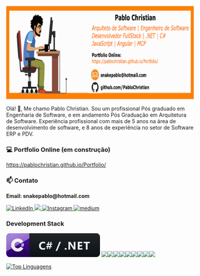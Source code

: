<div align="left">
<img src=".\me-capa.png" width=800 height=250></img>

Olá! 👋, Me chamo Pablo Christian.
Sou um profissional Pós graduado em Engenharia de Software, e em andamento Pós Graduação em Arquitetura de Software. Experiência profissional com mais de 5 anos na área de desenvolvimento de software, e 8 anos de experiência no setor de Software ERP e PDV.

### 💻 Portfolio Online (em construção)
https://pablochristian.github.io/Portfolio/

### 📫 Contato &nbsp;
<p align="left"><b>Email: snakepablo@hotmail.com</p></b>
<a href="https://www.linkedin.com/in/pablo-christian/" rel="nofollow">
	<img src="https://camo.githubusercontent.com/1598532a3542326fff0ea5e0481f39287c1a1a201b07b4fff95c5ecd6a30553e/68747470733a2f2f696d672e736869656c64732e696f2f62616467652f4c696e6b6564496e2d2532333030373742352e7376673f267374796c653d666c61742d737175617265266c6f676f3d6c696e6b6564696e266c6f676f436f6c6f723d7768697465" alt="LinkedIn" data-canonical-src="https://img.shields.io/badge/LinkedIn-%230077B5.svg?&amp;style=flat-square&amp;logo=linkedin&amp;logoColor=white" style="max-width:100%;">
</a>
<a href="https://api.whatsapp.com/send?phone=5531999079989&text=Ol%C3%A1,%20Evelyn!%20Tudo%20bem?%20Visitei%20teu%20Github%20e%20fiquei%20interessado(a)%20no%20seu%20perfil.%20" rel="nofollow">
    <img src="https://camo.githubusercontent.com/4dbe2651bbc447f0593c26035cf794a008635358f8a868d8eca752cb8ddef103/68747470733a2f2f696d672e736869656c64732e696f2f62616467652f57686174736170702d627269676874677265656e3f7374796c653d666c6174266c6f676f3d5768617473417070266c6f676f436f6c6f723d7768697465266c6162656c436f6c6f723d627269676874677265656e" data-canonical-src="https://img.shields.io/badge/Whatsapp-brightgreen?style=flat&amp;logo=WhatsApp&amp;logoColor=white&amp;labelColor=brightgreen" style="max-width:100%;">
  </a>
<a href="https://www.instagram.com/pablo.cpnazareth/" rel="nofollow">
	<img src="https://camo.githubusercontent.com/b091cb88e26295fdc73b1f1f91d812216757930cb4d60f7951a07deff2a53fd5/68747470733a2f2f696d672e736869656c64732e696f2f62616467652f496e7374616772616d2d2532334534343035462e7376673f267374796c653d666c61742d737175617265266c6f676f3d696e7374616772616d266c6f676f436f6c6f723d7768697465" alt="Instagram" data-canonical-src="https://img.shields.io/badge/Instagram-%23E4405F.svg?&amp;style=flat-square&amp;logo=instagram&amp;logoColor=white" style="max-width:100%;">
</a>
<a href="https://medium.com/@pablo-christian" rel="nofollow">
	<img src="https://camo.githubusercontent.com/35b14b228e430c7f39f7a176007450936c99c9db42d170119d88d63044b27070/68747470733a2f2f696d672e736869656c64732e696f2f62616467652f6d656469756d2d626c61636b3f267374796c653d666c61742d737175617265266c6f676f3d6d656469756d266c6f676f436f6c6f723d7768697465" alt="medium" data-canonical-src="https://img.shields.io/badge/medium-black?&amp;style=flat-square&amp;logo=medium&amp;logoColor=white" style="max-width:100%;">
</a>
</div>

### Development Stack
<p>
<img src="https://raw.githubusercontent.com/MikeCodesDotNET/ColoredBadges/master/svg/dev/languages/csharp_dotnet.svg" alt="dotnet" style="max-width:100%;">
<img src="https://img.shields.io/badge/Angular-DD0031?style=for-the-badge&logo=angular&logoColor=white"><img src="https://img.shields.io/badge/JavaScript-F7DF1E?style=for-the-badge&logo=javascript&logoColor=black"><img src="https://img.shields.io/badge/TypeScript-007ACC?style=for-the-badge&logo=typescript&logoColor=white"><img src="https://img.shields.io/badge/CSS3-1572B6?style=for-the-badge&logo=css3&logoColor=white"><img src="https://img.shields.io/badge/PostgreSQL-316192?style=for-the-badge&logo=postgresql&logoColor=white"><img src="https://img.shields.io/badge/Bootstrap-563D7C?style=for-the-badge&logo=bootstrap&logoColor=white"><img src="https://img.shields.io/badge/HTML5-E34F26?style=for-the-badge&logo=html5&logoColor=white"><img src="https://img.shields.io/badge/Git-F05032?style=for-the-badge&logo=git&logoColor=white"><img src="https://img.shields.io/badge/Node.js-43853D?style=for-the-badge&logo=node.js&logoColor=white">
</p>

[![Top Linguagens](https://github-readme-stats.vercel.app/api/top-langs/?username=pablochristian&layout=compact&theme=dark&hide_border=true&cache_seconds=2000)](https://github.com/pablochristian/github-readme-stats)

</div>
